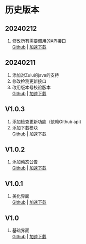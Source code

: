# 历史版本

## 20240212  
 1. 修改所有需要调用的API接口  
[Github](https://github.com/ymh0000123/XPMSL/releases/download/V1.1.0/XPMSL.exe) | 
[加速下载](https://slink.ltd/https://github.com/ymh0000123/XPMSL/releases/download/V1.1.0/XPMSL.exe)  

## 20240211  
 1. 添加对Zulu的java的支持  
 2. 修改检测更新接口  
 3. 改用版本号校验版本  
[Github](https://github.com/ymh0000123/XPMSL/releases/download/V1.0.5/XPMSL.exe) | 
[加速下载](https://slink.ltd/https://github.com/ymh0000123/XPMSL/releases/download/V1.0.5/XPMSL.exe)  

## V1.0.3  
 1. 添加检查更新功能（依赖Github api）  
 2. 添加下载模块  
[Github](https://github.com/ymh0000123/XPMSL/releases/download/V1.0.3/XPMSL.exe) |
[加速下载](https://slink.ltd/https://github.com/ymh0000123/XPMSL/releases/download/V1.0.3/XPMSL.exe)  

## V1.0.2
 1. 添加动态公告  
[Github](https://github.com/ymh0000123/XPMSL/releases/download/V1.0.2/XPMSL.exe) | 
[加速下载](https://slink.ltd/https://github.com/ymh0000123/XPMSL/releases/download/V1.0.2/XPMSL.exe)  

## V1.0.1
 1. 美化界面  
[Github](https://github.com/ymh0000123/XPMSL/releases/download/V1.0.1/XPMSL.exe) | 
[加速下载](https://slink.ltd/https://github.com/ymh0000123/XPMSL/releases/download/V1.0.1/XPMSL.exe)  

## V1.0
 1. 基础界面  
[Github](https://github.com/ymh0000123/XPMSL/releases/download/V1.0/XPMSL.exe) | 
[加速下载](https://slink.ltd/https://github.com/ymh0000123/XPMSL/releases/download/V1.0/XPMSL.exe)  